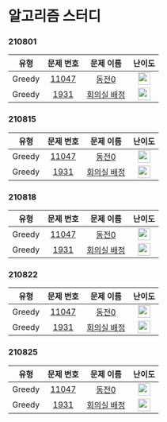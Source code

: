 # 알고리즘 스터디

### 210801

|          유형          |         문제 번호         |        문제 이름         |         난이도          |   
| :-----: | :-----: | :-----: | :-----: |
| Greedy |    <a href="https://www.acmicpc.net/problem/11047" target="_blank">11047</a> | <a href="https://www.acmicpc.net/problem/11047" target="_blank">동전0</a> | <img height="25px" width="25px" src="https://static.solved.ac/tier_small/9.svg"/> |
| Greedy |    <a href="https://www.acmicpc.net/problem/1931" target="_blank">1931</a> | <a href="https://www.acmicpc.net/problem/1931" target="_blank">회의실 배정</a> | <img height="25px" width="25px" src="https://static.solved.ac/tier_small/9.svg"/> | 


### 210815
|          유형          |         문제 번호         |        문제 이름         |         난이도          |   
| :-----: | :-----: | :-----: | :-----: |
| Greedy |    <a href="https://www.acmicpc.net/problem/11047" target="_blank">11047</a> | <a href="https://www.acmicpc.net/problem/11047" target="_blank">동전0</a> | <img height="25px" width="25px" src="https://static.solved.ac/tier_small/9.svg"/> |
| Greedy |    <a href="https://www.acmicpc.net/problem/1931" target="_blank">1931</a> | <a href="https://www.acmicpc.net/problem/1931" target="_blank">회의실 배정</a> | <img height="25px" width="25px" src="https://static.solved.ac/tier_small/9.svg"/> | 

### 210818
|          유형          |         문제 번호         |        문제 이름         |         난이도          |   
| :-----: | :-----: | :-----: | :-----: |
| Greedy |    <a href="https://www.acmicpc.net/problem/11047" target="_blank">11047</a> | <a href="https://www.acmicpc.net/problem/11047" target="_blank">동전0</a> | <img height="25px" width="25px" src="https://static.solved.ac/tier_small/9.svg"/> |
| Greedy |    <a href="https://www.acmicpc.net/problem/1931" target="_blank">1931</a> | <a href="https://www.acmicpc.net/problem/1931" target="_blank">회의실 배정</a> | <img height="25px" width="25px" src="https://static.solved.ac/tier_small/9.svg"/> | 


### 210822
|          유형          |         문제 번호         |        문제 이름         |         난이도          |   
| :-----: | :-----: | :-----: | :-----: |
| Greedy |    <a href="https://www.acmicpc.net/problem/11047" target="_blank">11047</a> | <a href="https://www.acmicpc.net/problem/11047" target="_blank">동전0</a> | <img height="25px" width="25px" src="https://static.solved.ac/tier_small/9.svg"/> |
| Greedy |    <a href="https://www.acmicpc.net/problem/1931" target="_blank">1931</a> | <a href="https://www.acmicpc.net/problem/1931" target="_blank">회의실 배정</a> | <img height="25px" width="25px" src="https://static.solved.ac/tier_small/9.svg"/> | 


### 210825
|          유형          |         문제 번호         |        문제 이름         |         난이도          |   
| :-----: | :-----: | :-----: | :-----: |
| Greedy |    <a href="https://www.acmicpc.net/problem/11047" target="_blank">11047</a> | <a href="https://www.acmicpc.net/problem/11047" target="_blank">동전0</a> | <img height="25px" width="25px" src="https://static.solved.ac/tier_small/9.svg"/> |
| Greedy |    <a href="https://www.acmicpc.net/problem/1931" target="_blank">1931</a> | <a href="https://www.acmicpc.net/problem/1931" target="_blank">회의실 배정</a> | <img height="25px" width="25px" src="https://static.solved.ac/tier_small/9.svg"/> | 
